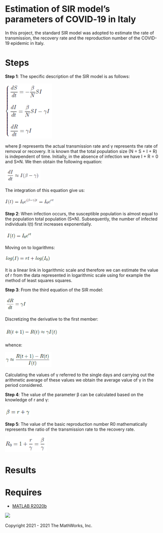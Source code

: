 # Estimation of SIR model’s parameters of COVID‑19 in Italy
In this project, the standard SIR model was adopted to estimate the rate of transmission, the recovery rate and the reproduction number of the COVID-19 epidemic in Italy.

# Steps
**Step 1**:
The specific description of the SIR model is as follows:

![SIR model](/images/sir.png)

where β represents the actual transmission rate and γ represents the rate of removal or recovery. It is known that the total population size (N = S + I + R) is independent of time. Initially, in the absence of infection we have I + R = 0 and S≈N. We then obtain the following equation:

![eq1](/images/eq1.png)

The integration of this equation give us:

![eq2](/images/eq2.png)

**Step 2**:
When infection occurs, the susceptible population is almost equal to the population total population (S≈N). Subsequently, the number of infected individuals I(t) first increases exponentially.

![eq3](/images/eq3.png)

Moving on to logarithms:

![eq4](/images/eq4.png)

It is a linear link in logarithmic scale and therefore we can estimate the value of r from the data represented in logarithmic scale using for example the method of least squares squares.

**Step 3**:
From the third equation of the SIR model:

![eq5](/images/eq5.png)

Discretizing the derivative to the first member:

![eq6](/images/eq6.png)

whence:

![eq7](/images/eq7.png)

Calculating the values of γ referred to the single days and carrying out the arithmetic average of these values we obtain the average value of γ in the period considered.

**Step 4**:
The value of the parameter β can be calculated based on the knowledge of r and γ:

![eq8](/images/eq8.png)

**Step 5**:
The value of the basic reproduction number R0 mathematically represents the ratio of the transmission rate to the recovery rate.

![eq9](/images/eq9.png)

# Results


# Requires
- [MATLAB R2020b](https://www.mathworks.com/products/matlab.html)

[![](https://www.mathworks.com/matlabcentral/images/matlab-file-exchange.svg)](#)


Copyright 2021 - 2021 The MathWorks, Inc.
